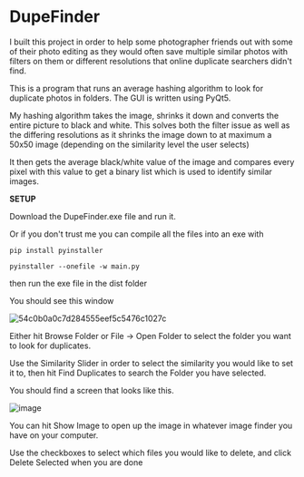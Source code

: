 # DupeFinder

I built this project in order to help some photographer friends out with some of their photo editing as they would often save multiple similar photos with filters on them or different resolutions that online duplicate searchers didn't find. 

This is a program that runs an average hashing algorithm to look for duplicate photos in folders. The GUI is written using PyQt5. 

My hashing algorithm takes the image, shrinks it down and converts the entire picture to black and white. This solves both the filter issue as well as the differing resolutions as it shrinks the image down to at maximum a 50x50 image (depending on the similarity level the user selects)

It then gets the average black/white value of the image and compares every pixel with this value to get a binary list which is used to identify similar images. 

**SETUP**

Download the DupeFinder.exe file and run it. 

Or if you don't trust me you can compile all the files into an exe with

`pip install pyinstaller`

`pyinstaller --onefile -w main.py`

then run the exe file in the dist folder

You should see this window

![54c0b0a0c7d284555eef5c5476c1027c](https://user-images.githubusercontent.com/10456113/126706813-8da843fd-ba42-4b08-9e70-bd6613ee6371.png)


Either hit Browse Folder or File -> Open Folder to select the folder you want to look for duplicates. 

Use the Similarity Slider in order to select the similarity you would like to set it to, then hit Find Duplicates to search the Folder you have selected. 

You should find a screen that looks like this.

![image](https://user-images.githubusercontent.com/10456113/126707717-b04ff06b-9479-4ba6-8554-8b98901d4861.png)

You can hit Show Image to open up the image in whatever image finder you have on your computer.

Use the checkboxes to select which files you would like to delete, and click Delete Selected when you are done
